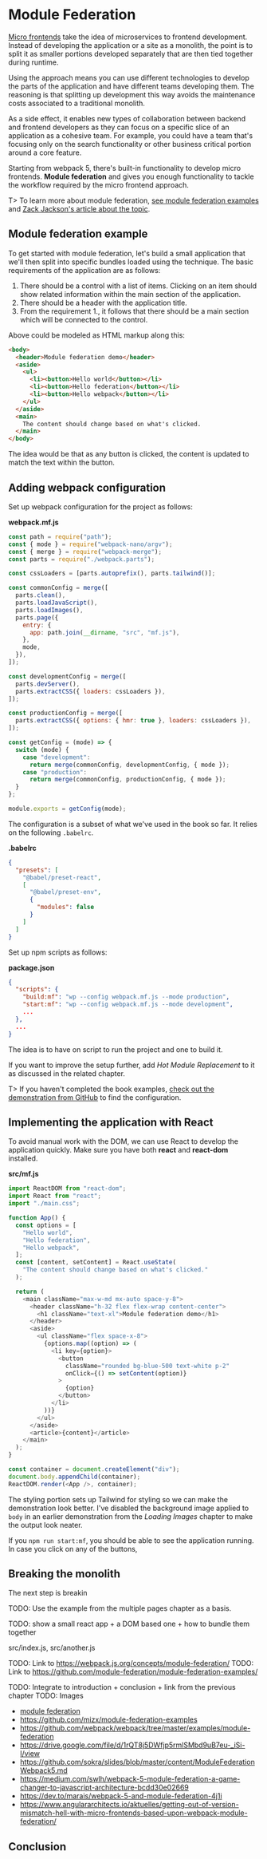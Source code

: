 # Module Federation

[Micro frontends](https://micro-frontends.org/) take the idea of microservices to frontend development. Instead of developing the application or a site as a monolith, the point is to split it as smaller portions developed separately that are then tied together during runtime.

Using the approach means you can use different technologies to develop the parts of the application and have different teams developing them. The reasoning is that splitting up development this way avoids the maintenance costs associated to a traditional monolith.

As a side effect, it enables new types of collaboration between backend and frontend developers as they can focus on a specific slice of an application as a cohesive team. For example, you could have a team that's focusing only on the search functionality or other business critical portion around a core feature.

Starting from webpack 5, there's built-in functionality to develop micro frontends. **Module federation** and gives you enough functionality to tackle the workflow required by the micro frontend approach.

T> To learn more about module federation, [see module federation examples](https://github.com/module-federation/module-federation-examples/) and [Zack Jackson's article about the topic](https://medium.com/swlh/webpack-5-module-federation-a-game-changer-to-javascript-architecture-bcdd30e02669).

## Module federation example

To get started with module federation, let's build a small application that we'll then split into specific bundles loaded using the technique. The basic requirements of the application are as follows:

1. There should be a control with a list of items. Clicking on an item should show related information within the main section of the application.
2. There should be a header with the application title.
3. From the requirement 1., it follows that there should be a main section which will be connected to the control.

Above could be modeled as HTML markup along this:

```html
<body>
  <header>Module federation demo</header>
  <aside>
    <ul>
      <li><button>Hello world</button></li>
      <li><button>Hello federation</button></li>
      <li><button>Hello webpack</button></li>
    </ul>
  </aside>
  <main>
    The content should change based on what's clicked.
  </main>
</body>
```

The idea would be that as any button is clicked, the content is updated to match the text within the button.

## Adding webpack configuration

Set up webpack configuration for the project as follows:

**webpack.mf.js**

```javascript
const path = require("path");
const { mode } = require("webpack-nano/argv");
const { merge } = require("webpack-merge");
const parts = require("./webpack.parts");

const cssLoaders = [parts.autoprefix(), parts.tailwind()];

const commonConfig = merge([
  parts.clean(),
  parts.loadJavaScript(),
  parts.loadImages(),
  parts.page({
    entry: {
      app: path.join(__dirname, "src", "mf.js"),
    },
    mode,
  }),
]);

const developmentConfig = merge([
  parts.devServer(),
  parts.extractCSS({ loaders: cssLoaders }),
]);

const productionConfig = merge([
  parts.extractCSS({ options: { hmr: true }, loaders: cssLoaders }),
]);

const getConfig = (mode) => {
  switch (mode) {
    case "development":
      return merge(commonConfig, developmentConfig, { mode });
    case "production":
      return merge(commonConfig, productionConfig, { mode });
  }
};

module.exports = getConfig(mode);
```

The configuration is a subset of what we've used in the book so far. It relies on the following `.babelrc`.

**.babelrc**

```json
{
  "presets": [
    "@babel/preset-react",
    [
      "@babel/preset-env",
      {
        "modules": false
      }
    ]
  ]
}
```

Set up npm scripts as follows:

**package.json**

```json
{
  "scripts": {
    "build:mf": "wp --config webpack.mf.js --mode production",
    "start:mf": "wp --config webpack.mf.js --mode development",
    ...
  },
  ...
}
```

The idea is to have on script to run the project and one to build it.

If you want to improve the setup further, add _Hot Module Replacement_ to it as discussed in the related chapter.

T> If you haven't completed the book examples, [check out the demonstration from GitHub](https://github.com/survivejs-demos/webpack-demo) to find the configuration.

## Implementing the application with React

To avoid manual work with the DOM, we can use React to develop the application quickly. Make sure you have both **react** and **react-dom** installed.

**src/mf.js**

```javascript
import ReactDOM from "react-dom";
import React from "react";
import "./main.css";

function App() {
  const options = [
    "Hello world",
    "Hello federation",
    "Hello webpack",
  ];
  const [content, setContent] = React.useState(
    "The content should change based on what's clicked."
  );

  return (
    <main className="max-w-md mx-auto space-y-8">
      <header className="h-32 flex flex-wrap content-center">
        <h1 className="text-xl">Module federation demo</h1>
      </header>
      <aside>
        <ul className="flex space-x-8">
          {options.map((option) => (
            <li key={option}>
              <button
                className="rounded bg-blue-500 text-white p-2"
                onClick={() => setContent(option)}
              >
                {option}
              </button>
            </li>
          ))}
        </ul>
      </aside>
      <article>{content}</article>
    </main>
  );
}

const container = document.createElement("div");
document.body.appendChild(container);
ReactDOM.render(<App />, container);
```

The styling portion sets up Tailwind for styling so we can make the demonstration look better. I've disabled the background image applied to `body` in an earlier demonstration from the _Loading Images_ chapter to make the output look neater.

If you `npm run start:mf`, you should be able to see the application running. In case you click on any of the buttons,

## Breaking the monolith

The next step is breakin

TODO: Use the example from the multiple pages chapter as a basis.

TODO: show a small react app + a DOM based one + how to bundle them together

src/index.js, src/another.js

TODO: Link to https://webpack.js.org/concepts/module-federation/
TODO: Link to https://github.com/module-federation/module-federation-examples/

TODO: Integrate to introduction + conclusion + link from the previous chapter
TODO: Images

- [module federation](https://webpack.js.org/concepts/module-federation/)
- https://github.com/mizx/module-federation-examples
- https://github.com/webpack/webpack/tree/master/examples/module-federation
- https://drive.google.com/file/d/1rQT8j5DWfjp5rmlSMbd9uB7eu-_iSi-l/view
- https://github.com/sokra/slides/blob/master/content/ModuleFederationWebpack5.md
- https://medium.com/swlh/webpack-5-module-federation-a-game-changer-to-javascript-architecture-bcdd30e02669
- https://dev.to/marais/webpack-5-and-module-federation-4j1i
- https://www.angulararchitects.io/aktuelles/getting-out-of-version-mismatch-hell-with-micro-frontends-based-upon-webpack-module-federation/

## Conclusion
